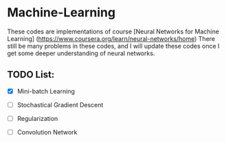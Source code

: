 # Machine-Learning

These codes are implementations of course [Neural Networks for Machine Learning] (https://www.coursera.org/learn/neural-networks/home)
There still be many problems in these codes, and I will update these codes once I get some deeper understanding of neural networks.

## TODO List:

- [x] Mini-batch Learning
- [ ] Stochastical Gradient Descent
- [ ] Regularization
- [ ] Convolution Network

